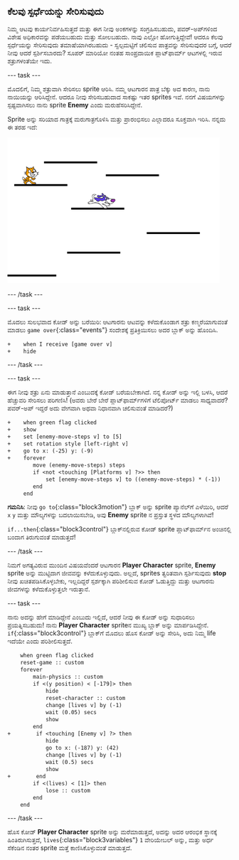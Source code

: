 ## ಕೆಲವು ಸ್ಪರ್ಧೆಯನ್ನು ಸೇರಿಸುವುದು

ನಿಮ್ಮ ಆಟವು ಕಾರ್ಯನಿರ್ವಹಿಸುತ್ತದೆ ಮತ್ತು ಈಗ ನೀವು ಅಂಕಗಳನ್ನು ಸಂಗ್ರಹಿಸಬಹುದು, ಪವರ್-ಅಪ್‌ಗಳಿಂದ ವಿಶೇಷ ಅಧಿಕಾರವನ್ನು ಪಡೆಯಬಹುದು ಮತ್ತು ಸೋಲಬಹುದು. ನಾವು ಎಲ್ಲೋ ಹೋಗುತ್ತಿದ್ದೇವೆ! ಆದರೂ ಕೆಲವು ಸ್ಪರ್ಧೆಯನ್ನು ಸೇರಿಸುವುದು ತಮಾಷೆಯಾಗಿರಬಹುದು - ಸ್ವಲ್ಪಮಟ್ಟಿಗೆ ಚಲಿಸುವ ಪಾತ್ರವನ್ನು ಸೇರಿಸುವುದರ ಬಗ್ಗೆ, ಆದರೆ ನೀವು ಆದರೆ ಸ್ಪರ್ಶಿಸಬಾರದು? ಸೂಪರ್ ಮಾರಿಯೋ ನಂತಹ ಸಾಂಪ್ರದಾಯಿಕ ಪ್ಲಾಟ್‌ಫಾರ್ಮ್ ಆಟಗಳಲ್ಲಿ ಇರುವ ಶತ್ರುಗಳಂತೆಯೇ ಇದು.

\--- task \---

ಮೊದಲಿಗೆ, ನಿಮ್ಮ ಶತ್ರುವಾಗಿ ಸೇರಿಸಲು sprite ಆರಿಸಿ. ನಮ್ಮ ಆಟಗಾರನ ಪಾತ್ರ ಬೆಕ್ಕು ಅದ ಕಾರಣ, ನಾನು ನಾಯಿಯನ್ನು ಆರಿಸಿದ್ದೇನೆ. ಆದರೂ ನೀವು ಸೇರಿಸಬಹುದಾದ ಸಾಕಷ್ಟು ಇತರ ‌sprites ಇವೆ. ನನಗೆ ವಿಷಯಗಳನ್ನು ಸ್ಪಷ್ಟವಾಗಿಸಲು ನಾನು sprite **Enemy** ಎಂದು ಮರುಹೆಸರಿಸಿದ್ದೇನೆ.

Sprite ಅನ್ನು ಸರಿಯಾದ ಗಾತ್ರಕ್ಕೆ ಮರುಗಾತ್ರಗೊಳಿಸಿ ಮತ್ತು ಪ್ರಾರಂಭಿಸಲು ಎಲ್ಲಾದರೂ ಸೂಕ್ತವಾಗಿ ಇರಿಸಿ. ನನ್ನದು ಈ ತರಹ ಇದೆ:

![The dog enemy sprite](images/enemySprite.png)

\--- /task \---

\--- task \---

ಮೊದಲು ಸುಲಭವಾದ ಕೋಡ್ ಅನ್ನು ಬರೆಯಿರಿ: ಆಟಗಾರನು ಆಟವನ್ನು ಕಳೆದುಕೊಂಡಾಗ ಶತ್ರು ಕಣ್ಮರೆಯಾಗುವಂತೆ ಮಾಡಲು `game over`{:class="events"} ಸಂದೇಶಕ್ಕೆ ಪ್ರತಿಕ್ರಿಯಿಸಲು ಅದರ ಬ್ಲಾಕ್ ಅನ್ನು ಹೊಂದಿಸಿ.

```blocks3
+    when I receive [game over v]
+    hide
```

\--- /task \---

\--- task \---

ಈಗ ನೀವು ಶತ್ರು ಏನು ಮಾಡುತ್ತಾನೆ ಎಂಬುದಕ್ಕೆ ಕೋಡ್ ಬರೆಯಬೇಕಾಗಿದೆ. ನನ್ನ ಕೋಡ್ ಅನ್ನು ಇಲ್ಲಿ ಬಳಸಿ, ಆದರೆ ಹೆಚ್ಚುವರಿ ಸೇರಿಸಲು ಪರಿಗಣಿಸಿ! (ಅವರು ಬೇರೆ ಬೇರೆ ಪ್ಲಾಟ್‌ಫಾರ್ಮ್‌ಗಳಿಗೆ ಟೆಲಿಪೋರ್ಟ್ ಮಾಡಲು ಸಾಧ್ಯವಾದರೆ? ಪವರ್-ಅಪ್ ಇದ್ದರೆ ಅದು ವೇಗವಾಗಿ ಅಥವಾ ನಿಧಾನವಾಗಿ ಚಲಿಸುವಂತೆ ಮಾಡಿದರೆ?)

```blocks3
+    when green flag clicked
+    show
+    set [enemy-move-steps v] to [5]
+    set rotation style [left-right v]
+    go to x: (-25) y: (-9)
+    forever
        move (enemy-move-steps) steps
        if <not <touching [Platforms v] ?>> then
            set [enemy-move-steps v] to ((enemy-move-steps) * (-1))
        end
     end
```

**ಗಮನಿಸಿ**: ನೀವು `go to`{:class="block3motion"} ಬ್ಲಾಕ್ ಅನ್ನು sprite ಪ್ಯಾನೆಲ್‌ಗೆ ಎಳೆಯಿರಿ, ಆದರೆ `x` `y` ಮತ್ತು ಮೌಲ್ಯಗಳನ್ನು ಬದಲಾಯಿಸಬೇಡಿ, ಅವು **Enemy** sprite ‌ನ ಪ್ರಸ್ತುತ ಸ್ಥಳದ ಮೌಲ್ಯಗಳಾಗಿವೆ!

`if...then`{:class="block3control"} ಬ್ಲಾಕ್‌ನಲ್ಲಿರುವ ಕೋಡ್ sprite ಪ್ಲಾಟ್‌ಫಾರ್ಮ್‌ನ ಅಂಚಿನಲ್ಲಿ ಬಂದಾಗ ತಿರುಗುವಂತೆ ಮಾಡುತ್ತದೆ!

\--- /task \---

ನಿಮಗೆ ಅಗತ್ಯವಿರುವ ಮುಂದಿನ ವಿಷಯವೆಂದರೆ ಆಟಗಾರನ **Player Character** sprite, **Enemy** sprite ಅನ್ನು ಮುಟ್ಟಿದಾಗ ಜೀವವನ್ನು ಕಳೆದುಕೊಳ್ಳುವುದು. ಅಲ್ಲದೆ, sprites ತ್ವರಿತವಾಗಿ ಸ್ಪರ್ಶಿಸುವುದು **stop** ನೀವು ಖಚಿತಪಡಿಸಿಕೊಳ್ಳಬೇಕು, ಇಲ್ಲದಿದ್ದರೆ ಸ್ಪರ್ಶಕ್ಕಾಗಿ ಪರಿಶೀಲಿಸುವ ಕೋಡ್ ಓಡುತ್ತಿದ್ದು ಮತ್ತು ಆಟಗಾರನು ಜೀವಗಳನ್ನು ಕಳೆದುಕೊಳ್ಳುತ್ತಲೇ ಇರುತ್ತಾನೆ.

\--- task \---

ನಾನು ಅದನ್ನು ಹೇಗೆ ಮಾಡಿದ್ದೇನೆ ಎಂಬುದು ಇಲ್ಲಿದೆ, ಆದರೆ ನೀವು ಈ ಕೋಡ್ ಅನ್ನು ಸುಧಾರಿಸಲು ಪ್ರಯತ್ನಿಸಬಹುದು! ನಾನು **Player Character** spriteನ ಮುಖ್ಯ ಬ್ಲಾಕ್ ಅನ್ನು ಮಾರ್ಪಡಿಸಿದ್ದೇನೆ. `if`{:class="block3control"} ಬ್ಲಾಕ್‌ಗೆ ಮೊದಲು ಹೊಸ ಕೋಡ್ ಅನ್ನು ಸೇರಿಸಿ, ಅದು ನಿಮ್ಮ life ಇದೆಯೇ ಎಂದು ಪರಿಶೀಲಿಸುತ್ತದೆ.

```blocks3
    when green flag clicked
    reset-game :: custom
    forever
        main-physics :: custom
        if <(y position) < [-179]> then
            hide
            reset-character :: custom
            change [lives v] by (-1)
            wait (0.05) secs
            show
        end
+        if <touching [Enemy v] ?> then
            hide
            go to x: (-187) y: (42)
            change [lives v] by (-1)
            wait (0.5) secs
            show
+        end
        if <(lives) < [1]> then
            lose :: custom
        end
    end
```

\--- /task \---

ಹೊಸ ಕೋಡ್ **Player Character** sprite ಅನ್ನು ಮರೆಮಾಡುತ್ತದೆ, ಅದನ್ನು ಅದರ ಆರಂಭಿಕ ಸ್ಥಾನಕ್ಕೆ ಹಿಂತಿರುಗಿಸುತ್ತದೆ, `lives`{:class="block3variables"} `1` ವೇರಿಯೇಬಲ್ ಅನ್ನು, ಮತ್ತು ಅರ್ಧ ಸೆಕೆಂಡಿನ ನಂತರ sprite ಮತ್ತೆ ಕಾಣಿಸಿಕೊಳ್ಳುವಂತೆ ಮಾಡುತ್ತದೆ.